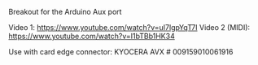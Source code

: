 Breakout for the Arduino Aux port

Video 1: https://www.youtube.com/watch?v=uI7lgpYqT7I
Video 2 (MIDI):  https://www.youtube.com/watch?v=I1bTBb1HK34

Use with card edge connector: KYOCERA AVX # 009159010061916
